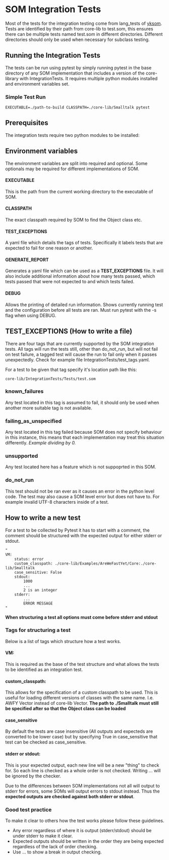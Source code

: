 # SOM Integration Tests

Most of the tests for the integration testing come from lang_tests of [yksom](https://github.com/softdevteam/yksom/tree/master/lang_tests). Tests are identified by their path from core-lib to test.som, this ensures there can be multiple tests named test.som in different directories. Different directories should only be used when necessary for subclass testing.

## Running the Integration Tests
The tests can be run using pytest by simply running pytest in the base directory of any SOM implementation that includes a version of the core-library with IntegrationTests. It requires multiple python modules installed and environment variables set.

### Simple Test Run
```
EXECUTABLE=./path-to-build CLASSPATH=./core-lib/Smalltalk pytest
```

## Prerequisites
The integration tests require two python modules to be installed:


## Environment variables
The environment variables are split into required and optional. Some optionals may be required for different implementations of SOM.

#### EXECUTABLE
This is the path from the current working directory to the executable of SOM.
#### CLASSPATH
The exact classpath required by SOM to find the Object class etc.
#### TEST_EXCEPTIONS
A yaml file which details the tags of tests. Specifically it labels tests that are expected to fail for one reason or another.
#### GENERATE_REPORT
Generates a yaml file which can be used as a **TEST_EXCEPTIONS** file. It will also include additional information about how many tests passed, which tests passed that were not expected to and which tests failed.
#### DEBUG
Allows the printing of detailed run information. Shows currently running test and the configuration before all tests are ran. Must run pytest with the -s flag when using DEBUG.

## TEST_EXCEPTIONS (How to write a file)
There are four tags that are currently supported by the SOM integration tests. All tags will run the tests still, other than do_not_run, but will not fail on test failure, a tagged test will cause the run to fail only when it passes unexpectedly. Check for example file IntegrationTests/test_tags.yaml.

For a test to be given that tag specify it's location path like this:
```
core-lib/IntegrationTests/Tests/test.som
```

### known_failures
Any test located in this tag is assumed to fail, it should only be used when another more suitable tag is not available.

### failing_as_unspecified
Any test located in this tag failed because SOM does not specify behaviour in this instance, this means that each implementation may treat this situation differently. *Example dividing by 0.*

### unsupported
Any test located here has a feature which is not suppoprted in this SOM.

### do_not_run
This test should not be ran ever as it causes an error in the python level code. The test may also cause a SOM level error but does not have to. For example invalid UTF-8 characters inside of a test.

## How to write a new test
For a test to be collected by Pytest it has to start with a comment, the comment should be structured with the expected output for either stderr or stdout.

```
"
VM:
    status: error
    custom_classpath: ./core-lib/Examples/AreWeFastYet/Core:./core-lib/Smalltalk
    case_sensitive: False
    stdout:
        1000
        ...
        2 is an integer
    stderr:
        ...
        ERROR MESSAGE
"
```

**When structuring a test all options must come before stderr and stdout**

### Tags for structuring a test
Below is a list of tags which structure how a test works.

#### VM: 
This is required as the base of the test structure and what allows the tests to be identified as an integration test.

#### custom_classpath: 
This allows for the specification of a custom classpath to be used. This is useful for loading different versions of classes with the same name. I.e. AWFY Vector instead of core-lib Vector. **The path to ./Smalltalk must still be specified after so that the Object class can be loaded**

#### case_sensitive
By default the tests are case insensitive (All outputs and expecteds are converted to be lower case) but by specifying True in case_sensitive that test can be checked as case_sensitive.

#### stderr or stdout:
This is your expected output, each new line will be a new "thing" to check for. So each line is checked as a whole order is not checked. Writing ... will be ignored by the checker.

Due to the differences between SOM implementations not all will output to stderr for errors, some SOMs will output errors to stdout instead. Thus the **expected outputs are checked against both stderr or stdout**.

### Good test practice
To make it clear to others how the test works please follow these guidelines.

- Any error regardless of where it is output (stderr/stdout) should be under stderr to make it clear.
- Expected outputs should be written in the order they are being expected regardless of the lack of order checking.
- Use ... to show a break in output checking.